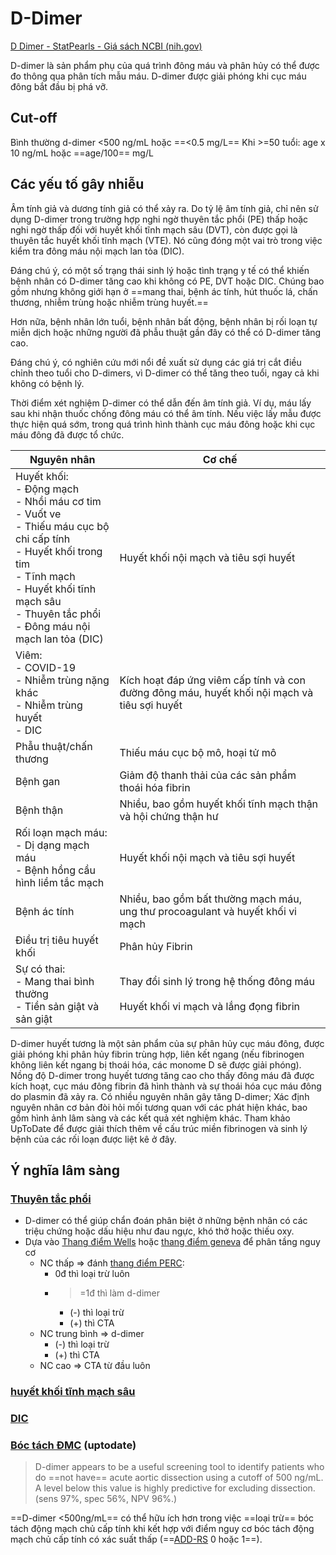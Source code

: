 # D-Dimer
[D Dimer - StatPearls - Giá sách NCBI (nih.gov)](https://www.ncbi.nlm.nih.gov/books/NBK431064/)

D-dimer là sản phẩm phụ của quá trình đông máu và phân hủy có thể được đo thông qua phân tích mẫu máu. D-dimer được giải phóng khi cục máu đông bắt đầu bị phá vỡ.

## Cut-off
Bình thường d-dimer <500 ng/mL hoặc ==<0.5 mg/L==
Khi >=50 tuổi: age x 10 ng/mL hoặc ==age/100== mg/L

## Các yếu tố gây nhiễu
Âm tính giả và dương tính giả có thể xảy ra. Do tỷ lệ âm tính giả, chỉ nên sử dụng D-dimer trong trường hợp nghi ngờ thuyên tắc phổi (PE) thấp hoặc nghi ngờ thấp đối với huyết khối tĩnh mạch sâu (DVT), còn được gọi là thuyên tắc huyết khối tĩnh mạch (VTE). Nó cũng đóng một vai trò trong việc kiểm tra đông máu nội mạch lan tỏa (DIC).

Đáng chú ý, có một số trạng thái sinh lý hoặc tình trạng y tế có thể khiến bệnh nhân có D-dimer tăng cao khi không có PE, DVT hoặc DIC. Chúng bao gồm nhưng không giới hạn ở ==mang thai, bệnh ác tính, hút thuốc lá, chấn thương, nhiễm trùng hoặc nhiễm trùng huyết.==

Hơn nữa, bệnh nhân lớn tuổi, bệnh nhân bất động, bệnh nhân bị rối loạn tự miễn dịch hoặc những người đã phẫu thuật gần đây có thể có D-dimer tăng cao.

Đáng chú ý, có nghiên cứu mới nổi đề xuất sử dụng các giá trị cắt điều chỉnh theo tuổi cho D-dimers, vì D-dimer có thể tăng theo tuổi, ngay cả khi không có bệnh lý.

Thời điểm xét nghiệm D-dimer có thể dẫn đến âm tính giả. Ví dụ, máu lấy sau khi nhận thuốc chống đông máu có thể âm tính. Nếu việc lấy mẫu được thực hiện quá sớm, trong quá trình hình thành cục máu đông hoặc khi cục máu đông đã được tổ chức.


| Nguyên nhân                                                                                                                                                                                                                                              | Cơ chế                                                                                       |
| -------------------------------------------------------------------------------------------------------------------------------------------------------------------------------------------------------------------------------------------------------- | -------------------------------------------------------------------------------------------- |
| Huyết khối:<br>- Động mạch<br>    - Nhồi máu cơ tim<br>    - Vuốt ve<br>    - Thiếu máu cục bộ chi cấp tính<br>    - Huyết khối trong tim<br>- Tĩnh mạch<br>    - Huyết khối tĩnh mạch sâu<br>    - Thuyên tắc phổi<br>- Đông máu nội mạch lan tỏa (DIC) | Huyết khối nội mạch và tiêu sợi huyết                                                        |
| Viêm:<br>- COVID-19<br>- Nhiễm trùng nặng khác<br>- Nhiễm trùng huyết<br>- DIC                                                                                                                                                                           | Kích hoạt đáp ứng viêm cấp tính và con đường đông máu, huyết khối nội mạch và tiêu sợi huyết |
| Phẫu thuật/chấn thương                                                                                                                                                                                                                                   | Thiếu máu cục bộ mô, hoại tử mô                                                              |
| Bệnh gan                                                                                                                                                                                                                                                 | Giảm độ thanh thải của các sản phẩm thoái hóa fibrin                                         |
| Bệnh thận                                                                                                                                                                                                                                                | Nhiều, bao gồm huyết khối tĩnh mạch thận và hội chứng thận hư                                |
| Rối loạn mạch máu:<br>- Dị dạng mạch máu<br>- Bệnh hồng cầu hình liềm tắc mạch                                                                                                                                                                           | Huyết khối nội mạch và tiêu sợi huyết                                                        |
| Bệnh ác tính                                                                                                                                                                                                                                             | Nhiều, bao gồm bất thường mạch máu, ung thư procoagulant và huyết khối vi mạch               |
| Điều trị tiêu huyết khối                                                                                                                                                                                                                                 | Phân hủy Fibrin                                                                              |
| Sự có thai:<br>- Mang thai bình thường<br>- Tiền sản giật và sản giật                                                                                                                                                                                    | Thay đổi sinh lý trong hệ thống đông máu<br><br>Huyết khối vi mạch và lắng đọng fibrin       |

D-dimer huyết tương là một sản phẩm của sự phân hủy cục máu đông, được giải phóng khi phân hủy fibrin trùng hợp, liên kết ngang (nếu fibrinogen không liên kết ngang bị thoái hóa, các monome D sẽ được giải phóng). Nồng độ D-dimer trong huyết tương tăng cao cho thấy đông máu đã được kích hoạt, cục máu đông fibrin đã hình thành và sự thoái hóa cục máu đông do plasmin đã xảy ra. Có nhiều nguyên nhân gây tăng D-dimer; Xác định nguyên nhân cơ bản đòi hỏi mối tương quan với các phát hiện khác, bao gồm hình ảnh lâm sàng và các kết quả xét nghiệm khác. Tham khảo UpToDate để được giải thích thêm về cấu trúc miền fibrinogen và sinh lý bệnh của các rối loạn được liệt kê ở đây.

## Ý nghĩa lâm sàng
### [Thuyên tắc phổi](./Thuy%C3%AAn%20t%E1%BA%AFc%20ph%E1%BB%95i.md)
- D-dimer có thể giúp chẩn đoán phân biệt ở những bệnh nhân có các triệu chứng hoặc dấu hiệu như đau ngực, khó thở hoặc thiếu oxy.
- Dựa vào [Thang điểm Wells](Thang%20%C4%91i%E1%BB%83m%20Wells.md) hoặc [thang điểm geneva](thang%20%C4%91i%E1%BB%83m%20geneva.md) để phân tầng nguy cơ
	- NC thấp => đánh [thang điểm PERC](thang%20%C4%91i%E1%BB%83m%20PERC.md):
		- 0đ thì loại trừ luôn
		- >=1đ thì làm d-dimer
			- (-) thì loại trừ
			- (+) thì CTA
	- NC trung bình => d-dimer
		- (-) thì loại trừ
		- (+) thì CTA
	- NC cao => CTA từ đầu luôn

### [huyết khối tĩnh mạch sâu](huy%E1%BA%BFt%20kh%E1%BB%91i%20t%C4%A9nh%20m%E1%BA%A1ch%20s%C3%A2u.md)

### [DIC](DIC.md)

### [Bóc tách ĐMC](B%C3%B3c%20t%C3%A1ch%20%C4%90MC.md) (uptodate)
> D-dimer appears to be a useful screening tool to identify patients who do ==not have== acute aortic dissection using a cutoff of 500 ng/mL. A level below this value is highly predictive for excluding dissection. (sens 97%, spec 56%, NPV 96%.)

==D-dimer <500ng/mL== có thể hữu ích hơn trong việc ==loại trừ== bóc tách động mạch chủ cấp tính khi kết hợp với điểm nguy cơ bóc tách động mạch chủ cấp tính có xác suất thấp (==[ADD-RS](./ADD-RS.md) 0 hoặc 1==).